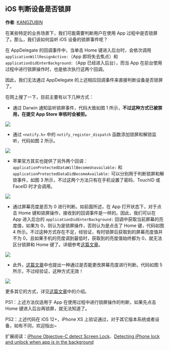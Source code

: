 iOS 判断设备是否锁屏
--------
**作者**: [KANGZUBIN](https://weibo.com/kangzubin)

在某些特定的业务场景下，我们可能需要判断用户在使用 App 过程中是否锁屏了。那么，我们该如何监听 iOS 设备的锁屏事件呢？

在 AppDelegate 的回调事件中，当单击 Home 键进入后台时，会依次调用 `applicationWillResignActive:`（App 即将失去焦点）和 `applicationDidEnterBackground:`（App 已经进入后台），而当 App 在前台使用过程中进行锁屏操作时，也是依次执行这两个回调。

因此，我们无法通过 AppDelegate 的上述相应回调事件来直接判断设备是否锁屏了。

在网上搜了一下，目前主要有以下几种方式：

* 通过 Darwin 通知监听锁屏事件，代码大致如图 1 所示，**不过这种方式已被禁用，在提交 App Store 审核时会被拒。**

![](https://github.com/awesome-tips/iOS-Tips/blob/master/images/2019/03/1-1.png)

* 通过 `<notify.h>` 中的 `notify_register_dispatch` 函数添加锁屏和解锁监听，代码如图 2 所示。

![](https://github.com/awesome-tips/iOS-Tips/blob/master/images/2019/03/1-2.png)

* 苹果官方其实也提供了另外两个回调：`applicationProtectedDataWillBecomeUnavailable:` 和 `applicationProtectedDataDidBecomeAvailable:` 可以分别用于判断锁屏和解锁事件，如图 3 所示，不过这两个方法只有在手机设置了密码、TouchID 或 FaceID 时才会调用。

![](https://github.com/awesome-tips/iOS-Tips/blob/master/images/2019/03/1-3.png)

* 通过屏幕亮度是否为 0 进行判断。如前面所述，在 App 打开状态下，对于点击 Home 键和锁屏操作，接收到的回调事件是一样的。因此，我们可以在 App 进入后台的 `applicationDidEnterBackground:` 回调中获取当前屏幕的亮度值，如果为 0，则认为是锁屏操作，否则认为是点击了 Home 键，代码如图 4 所示。不过这种方式存在不足，经验证，有时锁屏后获取到的屏幕亮度值并不为 0，且如果手机的亮度调到最低时，获取到的亮度值始终都为 0，就无法区分锁屏和 Home 键了。详细参考[这篇文章](https://a1049145827.github.io/2018/01/06/iOS%E5%BC%80%E5%8F%91-%E5%8C%BA%E5%88%86Home%E9%94%AE%E5%92%8C%E9%94%81%E5%B1%8F%E9%94%AE%E4%BA%8B%E4%BB%B6/)。

![](https://github.com/awesome-tips/iOS-Tips/blob/master/images/2019/03/4-1.png)

* 此外，[这篇文章](https://www.jianshu.com/p/4d6472735e42)中也提出一种通过是否能更改屏幕亮度进行判断。代码如图 5 所示，不过经验证，这种方式无效！

![](https://github.com/awesome-tips/iOS-Tips/blob/master/images/2019/03/5-1.png)

更多其它的方式，详见[这篇文章](https://juejin.im/entry/5be54d816fb9a049ea387454)中的介绍。

PS1：上述方法仅适用于 App 在使用过程中进行锁屏操作的判断，如果先点击 Home 键进入后台再锁屏，就无法知道了。

PS2：上述代码在 iOS 12+，iPhone XS 上验证通过，对于其它版本系统或者设备，如有不同，欢迎指出~

扩展阅读：[iPhone Objective-C detect Screen Lock](https://stackoverflow.com/questions/37649808/iphone-objective-c-detect-screen-lock)、[Detecting iPhone lock and unlock when app is in the background](https://forums.developer.apple.com/thread/69333)
